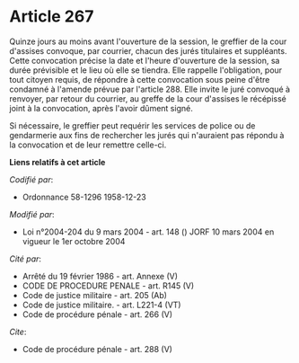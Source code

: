# Article 267

Quinze jours au moins avant l'ouverture de la session, le greffier de la cour d'assises convoque, par courrier, chacun des
jurés titulaires et suppléants. Cette convocation précise la date et l'heure d'ouverture de la session, sa durée prévisible
et le lieu où elle se tiendra. Elle rappelle l'obligation, pour tout citoyen requis, de répondre à cette convocation sous
peine d'être condamné à l'amende prévue par l'article 288. Elle invite le juré convoqué à renvoyer, par retour du courrier,
au greffe de la cour d'assises le récépissé joint à la convocation, après l'avoir dûment signé. 

Si nécessaire, le greffier peut requérir les services de police ou de gendarmerie aux fins de rechercher les jurés qui
n'auraient pas répondu à la convocation et de leur remettre celle-ci.

**Liens relatifs à cet article**

_Codifié par_:

  - Ordonnance 58-1296 1958-12-23

_Modifié par_:

  - Loi n°2004-204 du 9 mars 2004 - art. 148 () JORF 10 mars 2004 en vigueur le 1er octobre 2004

_Cité par_:

  - Arrêté du 19 février 1986 - art. Annexe (V)
  - CODE DE PROCEDURE PENALE - art. R145 (V)
  - Code de justice militaire - art. 205 (Ab)
  - Code de justice militaire. - art. L221-4 (VT)
  - Code de procédure pénale - art. 266 (V)

_Cite_:

  - Code de procédure pénale - art. 288 (V)
